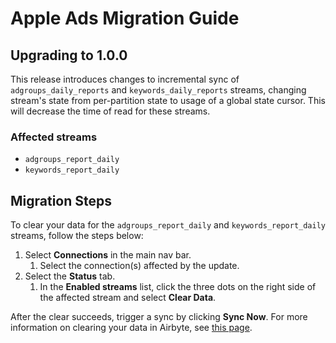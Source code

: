 # Apple Ads Migration Guide

## Upgrading to 1.0.0

This release introduces changes to incremental sync of `adgroups_daily_reports` and `keywords_daily_reports` streams, changing stream's state from per-partition state to usage of a global state cursor. 
This will decrease the time of read for these streams. 

### Affected streams
- `adgroups_report_daily`
- `keywords_report_daily`

## Migration Steps

To clear your data for the `adgroups_report_daily` and `keywords_report_daily` streams, follow the steps below:

1. Select **Connections** in the main nav bar.
   1. Select the connection(s) affected by the update.
2. Select the **Status** tab.
   1. In the **Enabled streams** list, click the three dots on the right side of the affected stream and select **Clear Data**.

After the clear succeeds, trigger a sync by clicking **Sync Now**. For more information on clearing your data in Airbyte, see [this page](/platform/operator-guides/clear).